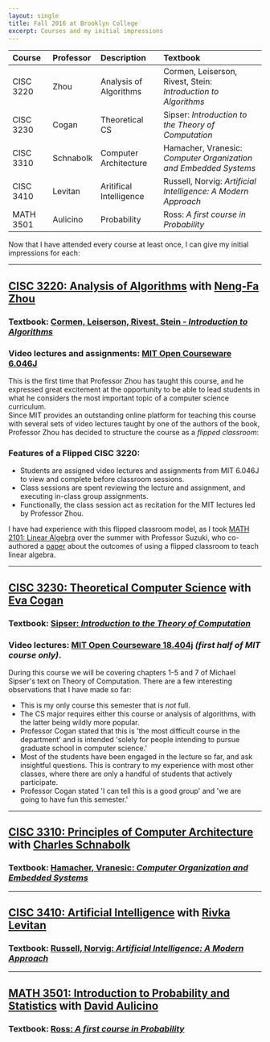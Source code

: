 ```yaml
---
layout: single
title: Fall 2016 at Brooklyn College
excerpt: Courses and my initial impressions
---
```



|   Course  | Professor | Description               | Textbook
|:----------|:----------|:--------------------------|:-----------------------------------------------------------------|
| CISC 3220 |   Zhou    | Analysis of Algorithms    | Cormen, Leiserson, Rivest, Stein: _Introduction to Algorithms_   | 
| CISC 3230 |   Cogan   | Theoretical CS            | Sipser: _Introduction to the Theory of Computation_              |
| CISC 3310 | Schnabolk | Computer Architecture     | Hamacher, Vranesic: _Computer Organization and Embedded Systems_ |
| CISC 3410 |  Levitan  | Aritifical Intelligence   | Russell, Norvig: _Artificial Intelligence: A Modern Approach_    |
| MATH 3501 | Aulicino  | Probability               | Ross: _A first course in Probability_                            |

Now that I have attended every course at least once, I can give my initial impressions for each:

***

## [CISC 3220: Analysis of Algorithms](http://www.brooklyn.cuny.edu/courses/ShowCourse.do?redirect=/acad/course_info.jsp&dsc=CISC.&crs_num=3220&div=U) with [Neng-Fa Zhou](http://www.sci.brooklyn.cuny.edu/~zhou/teaching/cis3220/index.html)

### Textbook: [Cormen, Leiserson, Rivest, Stein - _Introduction to Algorithms_](https://www.amazon.com/Introduction-Algorithms-3rd-MIT-Press/dp/0262033844)

### Video lectures and assignments: [MIT Open Courseware 6.046J](http://ocw.mit.edu/courses/electrical-engineering-and-computer-science/6-046j-introduction-to-algorithms-sma-5503-fall-2005/)

This is the first time that Professor Zhou has taught this course, and he expressed great excitement at the opportunity 
to be able to lead students in what he considers the most important topic of a computer science curriculum.  
Since MIT provides an outstanding online platform for teaching this course with several sets of video lectures taught by one of the authors of the book,
Professor Zhou has decided to structure the course as a _flipped classroom_:  

### Features of a Flipped CISC 3220:

* Students are assigned video lectures and assignments from MIT 6.046J to view and complete before classroom sessions.  
* Class sessions are spent reviewing the lecture and assignment, and executing in-class group assignments.  
* Functionally, the class session act as recitation for the MIT lectures led by Professor Zhou.  

I have had experience with this flipped classroom model, as I took [MATH 2101: Linear Algebra](http://www.brooklyn.cuny.edu/courses/ShowCourse.do?redirect=/acad/course_info.jsp&dsc=MATH.&crs_num=2101&div=U) over the summer with Professor Suzuki, 
who co-authored a [paper](http://www.tandfonline.com/doi/abs/10.1080/10511970.2013.867293?journalCode=upri20) about the outcomes of using a flipped classroom to teach linear algebra. 

***

## [CISC 3230: Theoretical Computer Science](http://www.brooklyn.cuny.edu/courses/ShowCourse.do?redirect=/acad/course_info.jsp&dsc=CISC.&crs_num=3230&div=U) with [Eva Cogan](http://www.sci.brooklyn.cuny.edu/~cogan/cisc3230/)  

### Textbook: [Sipser: _Introduction to the Theory of Computation_](https://www.amazon.com/Introduction-Theory-Computation-Michael-Sipser/dp/0534950973)

### Video lectures: [MIT Open Courseware 18.404j](http://ocw.mit.edu/courses/mathematics/18-404j-theory-of-computation-fall-2006/readings/) _(first half of MIT course only)_.  

During this course we will be covering chapters 1-5 and 7 of Michael Sipser's text on Theory of Computation.  There are a few interesting observations that I have made so far:  

* This is my only course this semester that is _not_ full.  
* The CS major requires either this course or analysis of algorithms, with the latter being wildly more popular.  
* Professor Cogan stated that this is 'the most difficult course in the department' and is intended 'solely for people intending to pursue graduate school in computer science.'  
* Most of the students have been engaged in the lecture so far, and ask insightful questions.  This is contrary to my experience with most other classes, where there are only a handful of students that actively participate.  
* Professor Cogan stated 'I can tell this is a good group' and 'we are going to have fun this semester.'

***

## [CISC 3310: Principles of Computer Architecture](http://www.brooklyn.cuny.edu/courses/ShowCourse.do?redirect=/acad/course_info.jsp&dsc=CISC.&crs_num=3310&div=U) with [Charles Schnabolk](http://www.brooklyn.cuny.edu/web/academics/faculty/faculty_profile.jsp?faculty=246)  

### Textbook: [Hamacher, Vranesic: _Computer Organization and Embedded Systems_](https://www.amazon.com/Computer-Organization-Embedded-Systems-Hamacher/dp/0073380652)  

***

## [CISC 3410: Artificial Intelligence](http://www.brooklyn.cuny.edu/courses/ShowCourse.do?redirect=/acad/course_info.jsp&dsc=CISC.&crs_num=3410&div=U) with [Rivka Levitan](http://www.sci.brooklyn.cuny.edu/~levitan/ai/)  

### Textbook: [Russell, Norvig: _Artificial Intelligence: A Modern Approach_](https://www.amazon.com/Artificial-Intelligence-Modern-Approach-3rd/dp/0136042597)

***

## [MATH 3501: Introduction to Probability and Statistics](http://www.brooklyn.cuny.edu/courses/ShowCourse.do?redirect=/acad/course_info.jsp&dsc=MATH.&crs_num=3501&div=U) with [David Aulicino](http://www.brooklyn.cuny.edu/web/academics/schools/naturalsciences/faculty_details.php?faculty=1323)  
### Textbook: [Ross: _A first course in Probability_](https://www.amazon.com/First-Course-Probability-8th/dp/013603313X)  
